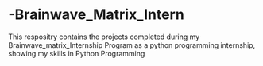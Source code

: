 # -Brainwave_Matrix_Intern
This respositry contains the projects  completed during my Brainwave_matrix_Internship Program as a python programming internship, showing my skills in Python Programming 
